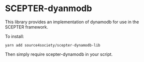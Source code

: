 # SCEPTER-dyanmodb

This library provides an implementation of dynamodb for use in the SCEPTER framework.

To install:

    yarn add source4society/scepter-dynamodb-lib

Then simply require scepter-dynamodb in your script.

